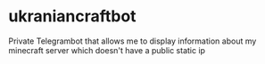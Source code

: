 # ukraniancraftbot
Private Telegrambot that allows me to display information about my minecraft server which doesn't have a public static ip
